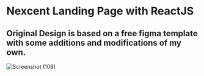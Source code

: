 # Nexcent Landing Page with ReactJS
## Original Design is based on a free figma template with some additions and modifications of my own.

![Screenshot (108)](https://github.com/cjpanda/nexcent-landing/assets/107156444/674a30ba-bb29-4887-947f-a6b6eb3f3234)





